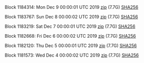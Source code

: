 Block 1184314: Mon Dec  9 00:00:01 UTC 2019 [zip](https://dash-bootstrap.ams3.digitaloceanspaces.com/mainnet/2019-12-09/bootstrap.dat.zip) (7.7G) [SHA256](https://dash-bootstrap.ams3.digitaloceanspaces.com/mainnet/2019-12-09/sha256.txt)

Block 1183767: Sun Dec  8 00:00:02 UTC 2019 [zip](https://dash-bootstrap.ams3.digitaloceanspaces.com/mainnet/2019-12-08/bootstrap.dat.zip) (7.7G) [SHA256](https://dash-bootstrap.ams3.digitaloceanspaces.com/mainnet/2019-12-08/sha256.txt)

Block 1183219: Sat Dec  7 00:00:01 UTC 2019 [zip](https://dash-bootstrap.ams3.digitaloceanspaces.com/mainnet/2019-12-07/bootstrap.dat.zip) (7.7G) [SHA256](https://dash-bootstrap.ams3.digitaloceanspaces.com/mainnet/2019-12-07/sha256.txt)

Block 1182668: Fri Dec  6 00:00:02 UTC 2019 [zip](https://dash-bootstrap.ams3.digitaloceanspaces.com/mainnet/2019-12-06/bootstrap.dat.zip) (7.7G) [SHA256](https://dash-bootstrap.ams3.digitaloceanspaces.com/mainnet/2019-12-06/sha256.txt)

Block 1182120: Thu Dec  5 00:00:01 UTC 2019 [zip](https://dash-bootstrap.ams3.digitaloceanspaces.com/mainnet/2019-12-05/bootstrap.dat.zip) (7.7G) [SHA256](https://dash-bootstrap.ams3.digitaloceanspaces.com/mainnet/2019-12-05/sha256.txt)

Block 1181573: Wed Dec  4 00:00:02 UTC 2019 [zip](https://dash-bootstrap.ams3.digitaloceanspaces.com/mainnet/2019-12-04/bootstrap.dat.zip) (7.7G) [SHA256](https://dash-bootstrap.ams3.digitaloceanspaces.com/mainnet/2019-12-04/sha256.txt)
